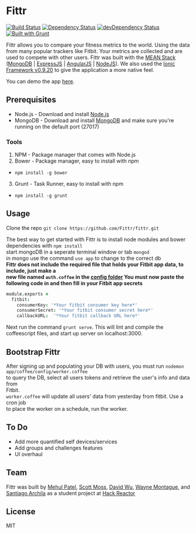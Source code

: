 # Fittr
[![Build Status](https://travis-ci.org/Fittr/fittr.png?branch=master)](https://travis-ci.org/Fittr/fittr)   [![Dependency Status](https://david-dm.org/Fittr/fittr.png?theme=shields.io)](https://david-dm.org/Fittr/fittr)   [![devDependency Status](https://david-dm.org/Fittr/fittr/dev-status.png?theme=shields.io)](https://david-dm.org/Fittr/fittr#info=devDependencies)  [![Built with Grunt](https://cdn.gruntjs.com/builtwith.png)](http://gruntjs.com/)




Fittr allows you to compare your fitness metrics to the world.
Using the data from many popular trackers like Fitbit. Your metrics are collected and are used to compete with other users. Fittr was
built with the [MEAN Stack](http://mean.io) ([MongoDB](http://mongodb.org) |
 [ExpressJS](http://expressjs.com) | [AngularJS](http://angularjs.org/) | [NodeJS](http://nodejs.org)).
 We also used the [Ionic Framework v0.9.20](http://ionicframework.com/) to give the application a more native feel.
 
 You can demo the app [here](http://fittrapp.herokuapp.com).

## Prerequisites
* Node.js - Download and install [Node.js](http://nodejs.org) 
* MongoDB - Download and install [MongoDB](http://mongodb.org) and make sure you're running on the default port (27017)

### Tools
1. NPM - Package manager that comes with Node.js
2. Bower - Package manager, easy to install with npm
  *  `npm install -g bower`
3. Grunt - Task Runner, easy to install with npm
  *  `npm install -g grunt`

## Usage
Clone the repo `git clone https://github.com/Fittr/fittr.git`

The best way to get started with Fittr is to 
install node modules and bower dependencies with `npm install`  
start mongoDB in a seperate terminal window or tab `mongod`  
in mongo use the command `use app` to change to the correct db  
**Fittr does not include the required file that holds your Fitbit app data, to include, just make a  
new file named `auth.coffee` in the [config folder](https://github.com/Fittr/fittr/blob/master/app/coffee/config) You must now paste the following code in and then fill in your Fitbit app secrets**  
```coffeescript
module.exports =
  fitbit:
    consumerKey: '*Your fitbit consumer key here*'
    consumerSecret: '*Your fitbit consumer secret here*'
    callbackURL:  '*Your fitbit callback URL here*'
```  

Next run the command `grunt serve`. This will lint and compile the coffeescript files, and start up server on localhost:3000.

## Bootstrap Fittr
After signing up and populating your DB with users, you must run `nodemon app/coffee/config/worker.coffee`  
to query the DB, select all users tokens and retrieve the user's info and data from  
Fitbit.  
`worker.coffee` will update all users' data from yesterday from fitbit. Use a cron job  
to place the worker on a schedule, run the worker.   

## To Do
* Add more quantified self devices/services
* Add groups and challenges features
* UI overhaul



## Team

Fittr was built by [Mehul Patel](https://github.com/Mayho), [Scott Moss](https://github.com/Hendrixer), [David Wu](https://github.com/wuwoot), [Wayne Montague](https://github.com/stateoflux), and [Santiago Archila](https://github.com/sarchila) as a student project at [Hack Reactor](http://hackreactor.com)

## License
MIT

